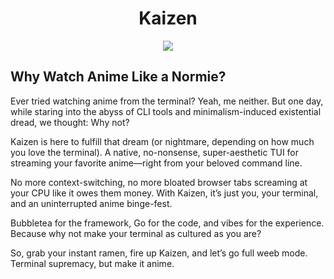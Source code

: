 <div align="center">

# Kaizen
</div>
<div align="center">

<img src="./logo/漸_2_-removebg-preview.png">
</div>

## Why Watch Anime Like a Normie?
Ever tried watching anime from the terminal? Yeah, me neither. But one day, while staring into the abyss of CLI tools and minimalism-induced existential dread, we thought: Why not?

Kaizen is here to fulfill that dream (or nightmare, depending on how much you love the terminal). A native, no-nonsense, super-aesthetic TUI for streaming your favorite anime—right from your beloved command line.

No more context-switching, no more bloated browser tabs screaming at your CPU like it owes them money. With Kaizen, it’s just you, your terminal, and an uninterrupted anime binge-fest.

Bubbletea for the framework, Go for the code, and vibes for the experience. Because why not make your terminal as cultured as you are?

So, grab your instant ramen, fire up Kaizen, and let’s go full weeb mode. Terminal supremacy, but make it anime.


